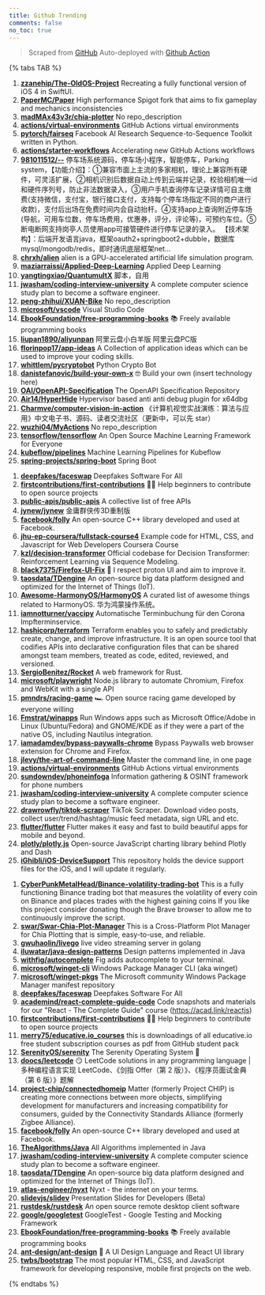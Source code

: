 ```yaml
---
title: Github Trending
comments: false
no_toc: true
---
```


> Scraped from [GitHub](https://github.com/trending)
Auto-deployed with [Github Action](https://docs.github.com/en/actions)

{% tabs TAB %}
<!-- tab Daily -->
1. [**zzanehip/The-OldOS-Project**](https://github.com/zzanehip/The-OldOS-Project)
Recreating a fully functional version of iOS 4 in SwiftUI.
2. [**PaperMC/Paper**](https://github.com/PaperMC/Paper)
High performance Spigot fork that aims to fix gameplay and mechanics inconsistencies
3. [**madMAx43v3r/chia-plotter**](https://github.com/madMAx43v3r/chia-plotter)
No repo_description
4. [**actions/virtual-environments**](https://github.com/actions/virtual-environments)
GitHub Actions virtual environments
5. [**pytorch/fairseq**](https://github.com/pytorch/fairseq)
Facebook AI Research Sequence-to-Sequence Toolkit written in Python.
6. [**actions/starter-workflows**](https://github.com/actions/starter-workflows)
Accelerating new GitHub Actions workflows
7. [**981011512/--**](https://github.com/981011512/--)
停车场系统源码，停车场小程序，智能停车，Parking system，【功能介绍】：①兼容市面上主流的多家相机，理论上兼容所有硬件，可灵活扩展，②相机识别后数据自动上传到云端并记录，校验相机唯一id和硬件序列号，防止非法数据录入，③用户手机查询停车记录详情可自主缴费(支持微信，支付宝，银行接口支付，支持每个停车场指定不同的商户进行收款)，支付后出场在免费时间内会自动抬杆。④支持app上查询附近停车场(导航，可用车位数，停车场费用，优惠券，评分，评论等)，可预约车位。⑤断电断网支持岗亭人员使用app可接管硬件进行停车记录的录入。 【技术架构】：后端开发语言java，框架oauth2+springboot2+dubble，数据库mysql/mongodb/redis，即时通讯底层框架net…
8. [**chrxh/alien**](https://github.com/chrxh/alien)
alien is a GPU-accelerated artificial life simulation program.
9. [**maziarraissi/Applied-Deep-Learning**](https://github.com/maziarraissi/Applied-Deep-Learning)
Applied Deep Learning
10. [**yangtingxiao/QuantumultX**](https://github.com/yangtingxiao/QuantumultX)
脚本，自用
11. [**jwasham/coding-interview-university**](https://github.com/jwasham/coding-interview-university)
A complete computer science study plan to become a software engineer.
12. [**peng-zhihui/XUAN-Bike**](https://github.com/peng-zhihui/XUAN-Bike)
No repo_description
13. [**microsoft/vscode**](https://github.com/microsoft/vscode)
Visual Studio Code
14. [**EbookFoundation/free-programming-books**](https://github.com/EbookFoundation/free-programming-books)
📚 Freely available programming books
15. [**liupan1890/aliyunpan**](https://github.com/liupan1890/aliyunpan)
阿里云盘小白羊版 阿里云盘PC版
16. [**florinpop17/app-ideas**](https://github.com/florinpop17/app-ideas)
A Collection of application ideas which can be used to improve your coding skills.
17. [**whittlem/pycryptobot**](https://github.com/whittlem/pycryptobot)
Python Crypto Bot
18. [**danistefanovic/build-your-own-x**](https://github.com/danistefanovic/build-your-own-x)
🤓 Build your own (insert technology here)
19. [**OAI/OpenAPI-Specification**](https://github.com/OAI/OpenAPI-Specification)
The OpenAPI Specification Repository
20. [**Air14/HyperHide**](https://github.com/Air14/HyperHide)
Hypervisor based anti anti debug plugin for x64dbg
21. [**Charmve/computer-vision-in-action**](https://github.com/Charmve/computer-vision-in-action)
《计算机视觉实战演练：算法与应用》中文电子书、源码、读者交流社区（更新中，可以先 star）
22. [**wuzhi04/MyActions**](https://github.com/wuzhi04/MyActions)
No repo_description
23. [**tensorflow/tensorflow**](https://github.com/tensorflow/tensorflow)
An Open Source Machine Learning Framework for Everyone
24. [**kubeflow/pipelines**](https://github.com/kubeflow/pipelines)
Machine Learning Pipelines for Kubeflow
25. [**spring-projects/spring-boot**](https://github.com/spring-projects/spring-boot)
Spring Boot
<!-- endtab -->
<!-- tab Weekly -->
1. [**deepfakes/faceswap**](https://github.com/deepfakes/faceswap)
Deepfakes Software For All
2. [**firstcontributions/first-contributions**](https://github.com/firstcontributions/first-contributions)
🚀✨ Help beginners to contribute to open source projects
3. [**public-apis/public-apis**](https://github.com/public-apis/public-apis)
A collective list of free APIs
4. [**jynew/jynew**](https://github.com/jynew/jynew)
金庸群侠传3D重制版
5. [**facebook/folly**](https://github.com/facebook/folly)
An open-source C++ library developed and used at Facebook.
6. [**jhu-ep-coursera/fullstack-course4**](https://github.com/jhu-ep-coursera/fullstack-course4)
Example code for HTML, CSS, and Javascript for Web Developers Coursera Course
7. [**kzl/decision-transformer**](https://github.com/kzl/decision-transformer)
Official codebase for Decision Transformer: Reinforcement Learning via Sequence Modeling.
8. [**black7375/Firefox-UI-Fix**](https://github.com/black7375/Firefox-UI-Fix)
🦊 I respect proton UI and aim to improve it.
9. [**taosdata/TDengine**](https://github.com/taosdata/TDengine)
An open-source big data platform designed and optimized for the Internet of Things (IoT).
10. [**Awesome-HarmonyOS/HarmonyOS**](https://github.com/Awesome-HarmonyOS/HarmonyOS)
A curated list of awesome things related to HarmonyOS. 华为鸿蒙操作系统。
11. [**iamnotturner/vaccipy**](https://github.com/iamnotturner/vaccipy)
Automatische Terminbuchung für den Corona Impfterminservice.
12. [**hashicorp/terraform**](https://github.com/hashicorp/terraform)
Terraform enables you to safely and predictably create, change, and improve infrastructure. It is an open source tool that codifies APIs into declarative configuration files that can be shared amongst team members, treated as code, edited, reviewed, and versioned.
13. [**SergioBenitez/Rocket**](https://github.com/SergioBenitez/Rocket)
A web framework for Rust.
14. [**microsoft/playwright**](https://github.com/microsoft/playwright)
Node.js library to automate Chromium, Firefox and WebKit with a single API
15. [**pmndrs/racing-game**](https://github.com/pmndrs/racing-game)
🏎 Open source racing game developed by everyone willing
16. [**Fmstrat/winapps**](https://github.com/Fmstrat/winapps)
Run Windows apps such as Microsoft Office/Adobe in Linux (Ubuntu/Fedora) and GNOME/KDE as if they were a part of the native OS, including Nautilus integration.
17. [**iamadamdev/bypass-paywalls-chrome**](https://github.com/iamadamdev/bypass-paywalls-chrome)
Bypass Paywalls web browser extension for Chrome and Firefox.
18. [**jlevy/the-art-of-command-line**](https://github.com/jlevy/the-art-of-command-line)
Master the command line, in one page
19. [**actions/virtual-environments**](https://github.com/actions/virtual-environments)
GitHub Actions virtual environments
20. [**sundowndev/phoneinfoga**](https://github.com/sundowndev/phoneinfoga)
Information gathering & OSINT framework for phone numbers
21. [**jwasham/coding-interview-university**](https://github.com/jwasham/coding-interview-university)
A complete computer science study plan to become a software engineer.
22. [**drawrowfly/tiktok-scraper**](https://github.com/drawrowfly/tiktok-scraper)
TikTok Scraper. Download video posts, collect user/trend/hashtag/music feed metadata, sign URL and etc.
23. [**flutter/flutter**](https://github.com/flutter/flutter)
Flutter makes it easy and fast to build beautiful apps for mobile and beyond.
24. [**plotly/plotly.js**](https://github.com/plotly/plotly.js)
Open-source JavaScript charting library behind Plotly and Dash
25. [**iGhibli/iOS-DeviceSupport**](https://github.com/iGhibli/iOS-DeviceSupport)
This repository holds the device support files for the iOS, and I will update it regularly.
<!-- endtab -->
<!-- tab Monthly -->
1. [**CyberPunkMetalHead/Binance-volatility-trading-bot**](https://github.com/CyberPunkMetalHead/Binance-volatility-trading-bot)
This is a fully functioning Binance trading bot that measures the volatility of every coin on Binance and places trades with the highest gaining coins If you like this project consider donating though the Brave browser to allow me to continuously improve the script.
2. [**swar/Swar-Chia-Plot-Manager**](https://github.com/swar/Swar-Chia-Plot-Manager)
This is a Cross-Platform Plot Manager for Chia Plotting that is simple, easy-to-use, and reliable.
3. [**gwuhaolin/livego**](https://github.com/gwuhaolin/livego)
live video streaming server in golang
4. [**iluwatar/java-design-patterns**](https://github.com/iluwatar/java-design-patterns)
Design patterns implemented in Java
5. [**withfig/autocomplete**](https://github.com/withfig/autocomplete)
Fig adds autocomplete to your terminal.
6. [**microsoft/winget-cli**](https://github.com/microsoft/winget-cli)
Windows Package Manager CLI (aka winget)
7. [**microsoft/winget-pkgs**](https://github.com/microsoft/winget-pkgs)
The Microsoft community Windows Package Manager manifest repository
8. [**deepfakes/faceswap**](https://github.com/deepfakes/faceswap)
Deepfakes Software For All
9. [**academind/react-complete-guide-code**](https://github.com/academind/react-complete-guide-code)
Code snapshots and materials for our "React - The Complete Guide" course (https://acad.link/reactjs)
10. [**firstcontributions/first-contributions**](https://github.com/firstcontributions/first-contributions)
🚀✨ Help beginners to contribute to open source projects
11. [**merry75/educative.io_courses**](https://github.com/merry75/educative.io_courses)
this is downloadings of all educative.io free student subscription courses as pdf from GitHub student pack
12. [**SerenityOS/serenity**](https://github.com/SerenityOS/serenity)
The Serenity Operating System 🐞
13. [**doocs/leetcode**](https://github.com/doocs/leetcode)
😏 LeetCode solutions in any programming language | 多种编程语言实现 LeetCode、《剑指 Offer（第 2 版）》、《程序员面试金典（第 6 版）》题解
14. [**project-chip/connectedhomeip**](https://github.com/project-chip/connectedhomeip)
Matter (formerly Project CHIP) is creating more connections between more objects, simplifying development for manufacturers and increasing compatibility for consumers, guided by the Connectivity Standards Alliance (formerly Zigbee Alliance).
15. [**facebook/folly**](https://github.com/facebook/folly)
An open-source C++ library developed and used at Facebook.
16. [**TheAlgorithms/Java**](https://github.com/TheAlgorithms/Java)
All Algorithms implemented in Java
17. [**jwasham/coding-interview-university**](https://github.com/jwasham/coding-interview-university)
A complete computer science study plan to become a software engineer.
18. [**taosdata/TDengine**](https://github.com/taosdata/TDengine)
An open-source big data platform designed and optimized for the Internet of Things (IoT).
19. [**atlas-engineer/nyxt**](https://github.com/atlas-engineer/nyxt)
Nyxt - the internet on your terms.
20. [**slidevjs/slidev**](https://github.com/slidevjs/slidev)
Presentation Slides for Developers (Beta)
21. [**rustdesk/rustdesk**](https://github.com/rustdesk/rustdesk)
An open source remote desktop client software
22. [**google/googletest**](https://github.com/google/googletest)
GoogleTest - Google Testing and Mocking Framework
23. [**EbookFoundation/free-programming-books**](https://github.com/EbookFoundation/free-programming-books)
📚 Freely available programming books
24. [**ant-design/ant-design**](https://github.com/ant-design/ant-design)
🌈 A UI Design Language and React UI library
25. [**twbs/bootstrap**](https://github.com/twbs/bootstrap)
The most popular HTML, CSS, and JavaScript framework for developing responsive, mobile first projects on the web.
<!-- endtab -->
{% endtabs %}
